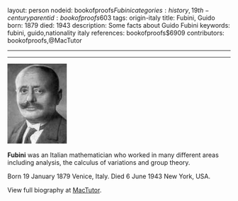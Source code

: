 layout: person
nodeid: bookofproofs$Fubini
categories: history,19th-century
parentid: bookofproofs$603
tags: origin-italy
title: Fubini, Guido
born: 1879
died: 1943
description: Some facts about Guido Fubini
keywords: fubini, guido,nationality italy
references: bookofproofs$6909
contributors: bookofproofs,@MacTutor

---


---

![Fubini.jpg](https://github.com/bookofproofs/bookofproofs.github.io/blob/main/_sources/_assets/images/portraits/Fubini.jpg?raw=true)

**Fubini** was an Italian mathematician who worked in many different areas including analysis, the calculus of variations and group theory.

Born 19 January 1879 Venice, Italy. Died 6 June 1943 New York, USA.


View full biography at [MacTutor](https://mathshistory.st-andrews.ac.uk/Biographies/Fubini/).